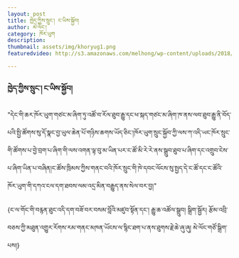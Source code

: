 ```yaml
---
layout: post
title: ཁྱེད་ཀྱིས་སྲུང་། ང་ཡིས་སྐྱོབ།
author: མེ་ལོང་།
category: ཁོར་ཡུག
description: 
thumbnail: assets/img/khoryug1.png
featuredvideo: http://s3.amazonaws.com/melhong/wp-content/uploads/2018/02/24152216/FinalV4.mp4

---
```

### ཁྱེད་ཀྱིས་སྲུང་། ང་ཡིས་སྐྱོབ། ###

"དེང་གི་ཆར་ཁོར་ཡུག་གཙང་མ་ཞིག་ཏུ་འཚོ་བ་རོལ་ཐུབ་རྒྱུ་དང་ཕ་སྐད་གཙང་མ་ཞིག་ཁ་ནས་ལབ་ཐུབ་རྒྱུ་ནི་བོད་པའི་སྤྱི་ཚོགས་སུ་དོ་སྣང་བྱ་ཡུལ་ཆེན་པོ་གཉིས་ཆགས་ཡོད་ཅིང་།ཁོར་ཡུག་སྲུང་སྐྱོབ་ཀྱི་ལས་ཀ་འདི་ཡང་ཁོར་སྲུང་གི་ཚོགས་པ་བྱེ་བྲག་པ་ཞིག་གི་ལས་འགན་ལྟ་བུ་མ་ཡིན་པར་ང་ཚོ་མི་རེ་རེ་ནས་སྒྲུབ་ཐུབ་པ་ཞིག་དང་འགྲུབ་ངེས་པ་ཞིག་ཡིན་པ་བཞིན།ང་ཚོས་ཁྲིམས་ཀྱིས་གནང་བའི་ཁོར་སྲུང་གི་ཁེ་དབང་ལོངས་སུ་སྤྱད་དེ་ང་ཚོ་དང་ང་ཚོའི་ཁོར་ཡུག་གི་དཀའ་ངལ་དག་ཐབས་ལམ་འདྲ་མིན་བརྒྱུད་ནས་སེལ་བར་བྱ།"

{ང་ལ་གོང་གི་བརྙན་ཐུང་འདི་དག་བཟོ་བར་བསམ་བློའི་མཛུབ་སྟོན་དང་། རྒྱུ་ཆ་འཚོལ་སྒྲུབ། སྒྲིག་སྦྱོར། རྩོམ་འབྲི་བཅས་ཀྱི་མཐུན་འགྱུར་རོགས་རམ་གནང་མཁན་ཡོངས་ལ་སྙིང་ཐག་པ་ནས་ཐུགས་རྗེ་ཆེ་ཞུ་ཞུ། མེ་ལོང་གཙོ་སྒྲིག་པས།}

